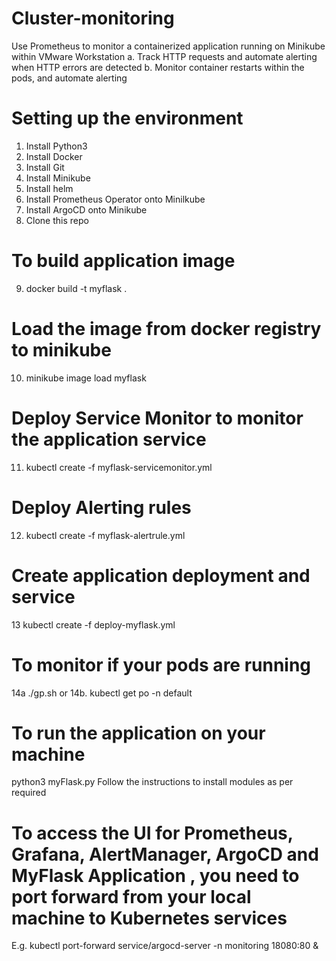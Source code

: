 # Cluster-monitoring
Use Prometheus to monitor a containerized application running on Minikube within VMware Workstation
  a. Track HTTP requests and automate alerting when HTTP errors are detected
  b. Monitor container restarts within the pods, and automate alerting
  
# Setting up the environment
1. Install Python3
2. Install Docker
3. Install Git
4. Install Minikube
5. Install helm
6. Install Prometheus Operator onto Minilkube
7. Install ArgoCD onto Minikube
8. Clone this repo 

# To build application image 
9. docker build -t myflask .

# Load the image from docker registry to minikube
10. minikube image load myflask 

# Deploy Service Monitor to monitor the application service
11. kubectl create -f myflask-servicemonitor.yml 

# Deploy Alerting rules
12. kubectl create -f myflask-alertrule.yml

# Create application deployment and service
13 kubectl create -f deploy-myflask.yml

# To monitor if your pods are running
14a ./gp.sh
or
14b. kubectl get po -n default


# To run the application on your machine
 python3 myFlask.py
Follow the instructions to install modules as per required


# To access the UI for Prometheus, Grafana, AlertManager, ArgoCD and MyFlask Application , you need to port forward from your local machine to Kubernetes services
E.g. kubectl port-forward service/argocd-server -n monitoring  18080:80 & 



